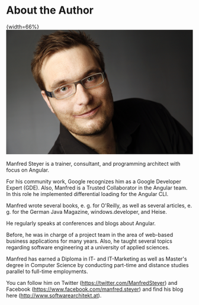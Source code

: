 # About the Author

{width=66%}
![Manfred Steyer](images/Steyer_HiRes.png)

Manfred Steyer is a trainer, consultant, and programming architect with focus on Angular. 

For his community work, Google recognizes him as a Google Developer Expert (GDE). Also, Manfred is a Trusted Collaborator in the Angular team. In this role he implemented differential loading for the Angular CLI. 

Manfred wrote several books, e. g. for O'Reilly, as well as several articles, e. g. for the German Java Magazine, windows.developer, and Heise.

He regularly speaks at conferences and blogs about Angular.

Before, he was in charge of a project team in the area of web-based business applications for many years. Also, he taught several topics regarding software engineering at a university of applied sciences.

Manfred has earned a Diploma in IT- and IT-Marketing as well as Master's degree in Computer Science by conducting part-time and distance studies parallel to full-time employments.

You can follow him on Twitter (https://twitter.com/ManfredSteyer) and Facebook (https://www.facebook.com/manfred.steyer) and find his blog here (http://www.softwarearchitekt.at).